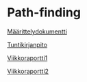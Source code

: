 # Path-finding

[Määrittelydokumentti](doc/Maarittelydokumentti.md)

[Tuntikirjanpito](doc/Tuntikirjanpito.md)

[Viikkoraportti1](doc/Viikkoraportti1.md)

[Viikkoraportti2](doc/Viikkoraportti2.md)
